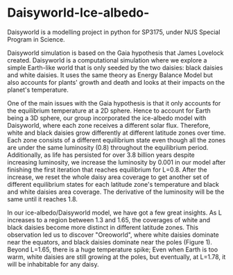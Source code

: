 # Daisyworld-Ice-albedo-
Daisyworld is a modelling project in python for SP3175, under NUS Special Program in Science.

Daisyworld simulation is based on the Gaia hypothesis that James Lovelock created. Daisyworld is a computational simulation where we explore a simple Earth-like world that is only seeded by the two daisies: black daisies and white daisies. It uses the same theory as Energy Balance Model but also accounts for plants' growth and death and looks at their impacts on the planet's temperature.

One of the main issues with the Gaia hypothesis is that it only accounts for the equilibrium temperature at a 2D sphere. Hence to account for Earth being a 3D sphere, our group incorporated the ice-albedo model with Daisyworld, where each zone receives a different solar flux. Therefore, white and black daisies grow differently at different latitude zones over time. Each zone consists of a different equilibrium state even though all the zones are under the same luminosity (0.8) throughout the equilibrium period. 
Additionally, as life has persisted for over 3.8 billion years despite increasing luminosity, we increase the luminosity by 0.001 in our model after finishing the first iteration that reaches equilibrium for L=0.8. After the increase, we reset the whole daisy area coverage to get another set of different equilibrium states for each latitude zone's temperature and black and white daisies area coverage. The derivative of the luminosity will be the same until it reaches 1.8.

In our ice-albedo/Daisyworld model, we have got a few great insights. As L increases to a region between 1.3 and 1.65, the coverages of white and black daisies become more distinct in different latitude zones. This observation led us to discover "Oreoworld", where white daisies dominate near the equators, and black daisies dominate near the poles (Figure 1). Beyond L=1.65, there is a huge temperature spike; Even when Earth is too warm, white daisies are still growing at the poles, but eventually, at L=1.78, it will be inhabitable for any daisy. 
